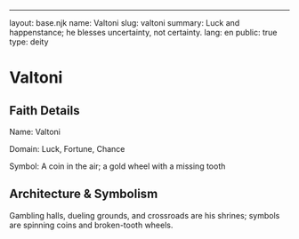 ---
layout: base.njk
name: Valtoni
slug: valtoni
summary: Luck and happenstance; he blesses uncertainty, not certainty.
lang: en
public: true
type: deity

# Valtoni

## Faith Details

Name: Valtoni

Domain: Luck, Fortune, Chance

Symbol: A coin in the air; a gold wheel with a missing tooth

## Architecture & Symbolism

Gambling halls, dueling grounds, and crossroads are his shrines; symbols are spinning coins and broken-tooth wheels.
